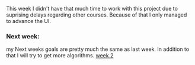 This week I didn't have that much time to work with this project due to suprising delays regarding other courses. Because of that I only managed to advance the UI.
### Next week:
my Next weeks goals are pretty much the same as last week. In addition to that I will try to get more algorithms.
[week 2](https://github.com/eeropu/Search-algorithm-simulator-and-analyser/blob/master/documentation/Weekreports/week_2.md)
